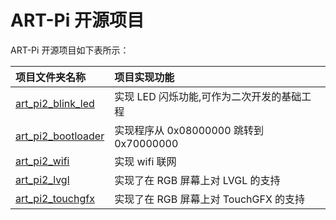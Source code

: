 # ART-Pi 开源项目

ART-Pi 开源项目如下表所示：

| **项目文件夹名称**                             | **项目实现功能**        |
| :---------------------------------------------------- | :------------------------------ |
| [art_pi2_blink_led](./art_pi2_blink_led)  | 实现 LED 闪烁功能,可作为二次开发的基础工程 |
| [art_pi2_bootloader](./art_pi2_bootloader) | 实现程序从 0x08000000 跳转到 0x70000000 |
| [art_pi2_wifi](./art_pi2_wifi)             | 实现 wifi 联网                             |
| [art_pi2_lvgl](./art_pi2_lvgl_demo) | 实现了在 RGB 屏幕上对 LVGL 的支持          |
| [art_pi2_touchgfx](./art_pi2_touchgfx)     | 实现了在 RGB 屏幕上对 TouchGFX 的支持      |
